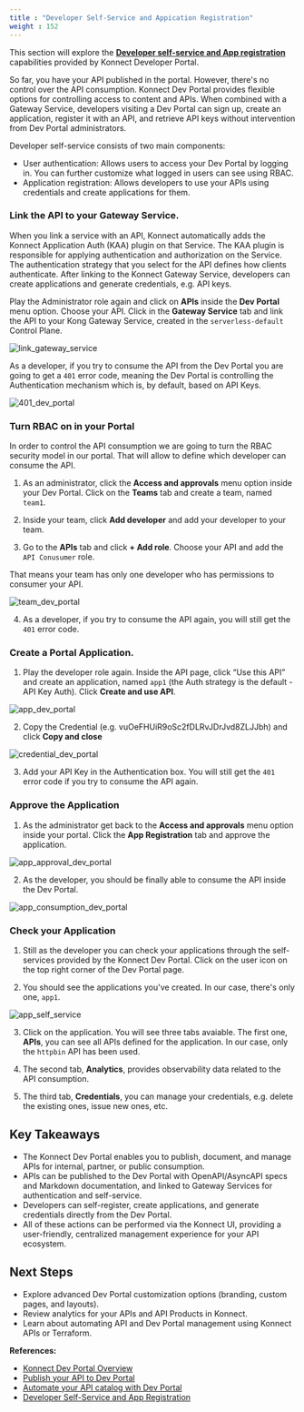 ```yaml
---
title : "Developer Self-Service and Appication Registration"
weight : 152
---
```


This section will explore the [**Developer self-service and App registration**](https://developer.konghq.com/dev-portal/self-service/) capabilities provided by Konnect Developer Portal.

So far, you have your API published in the portal. However, there's no control over the API consumption. Konnect Dev Portal provides flexible options for controlling access to content and APIs. When combined with a Gateway Service, developers visiting a Dev Portal can sign up, create an application, register it with an API, and retrieve API keys without intervention from Dev Portal administrators.

Developer self-service consists of two main components:

* User authentication: Allows users to access your Dev Portal by logging in. You can further customize what logged in users can see using RBAC.
* Application registration: Allows developers to use your APIs using credentials and create applications for them.



### Link the API to your Gateway Service.

When you link a service with an API, Konnect automatically adds the Konnect Application Auth (KAA) plugin on that Service. The KAA plugin is responsible for applying authentication and authorization on the Service. The authentication strategy that you select for the API defines how clients authenticate. After linking to the Konnect Gateway Service, developers can create applications and generate credentials, e.g. API keys.

Play the Administrator role again and click on **APIs** inside the **Dev Portal** menu option. Choose your API. Click in the **Gateway Service** tab and link the API to your Kong Gateway Service, created in the ``serverless-default`` Control Plane.

![link_gateway_service](/static/images/link_gateway_service.png)

As a developer, if you try to consume the API from the Dev Portal you are going to get a ``401`` error code, meaning the Dev Portal is controlling the Authentication mechanism which is, by default, based on API Keys.

![401_dev_portal](/static/images/401_dev_portal.png)


### Turn RBAC on in your Portal

In order to control the API consumption we are going to turn the RBAC security model in our portal. That will allow to define which developer can consume the API.

1. As an administrator, click the **Access and approvals** menu option inside your Dev Portal. Click on the **Teams** tab and create a team, named ``team1``.

2. Inside your team, click **Add developer** and add your developer to your team.

3. Go to the **APIs** tab and click **+ Add role**. Choose your API and add the ``API Conusumer`` role.

That means your team has only one developer who has permissions to consumer your API.

![team_dev_portal](/static/images/team_dev_portal.png)

4. As a developer, if you try to consume the API again, you will still get the ``401`` error code.


### Create a Portal Application.

1. Play the developer role again. Inside the API page, click “Use this API” and create an application, named ``app1`` (the Auth strategy is the default - API Key Auth). Click **Create and use API**.

![app_dev_portal](/static/images/app_dev_portal.png)


2. Copy the Credential (e.g. vuOeFHUiR9oSc2fDLRvJDrJvd8ZLJJbh) and click **Copy and close**

![credential_dev_portal](/static/images/credential_dev_portal.png)


3. Add your API Key in the Authentication box. You will still get the ``401`` error code if you try to consume the API again.



### Approve the Application

1. As the administrator get back to the **Access and approvals** menu option inside your portal. Click the **App Registration** tab and approve the application.

![app_approval_dev_portal](/static/images/app_approval_dev_portal.png)

2. As the developer, you should be finally able to consume the API inside the Dev Portal.

![app_consumption_dev_portal](/static/images/app_consumption_dev_portal.png)


### Check your Application

1. Still as the developer you can check your applications through the self-services provided by the Konnect Dev Portal. Click on the user icon on the top right corner of the Dev Portal page.

2. You should see the applications you've created. In our case, there's only one, ``app1``.

![app_self_service](/static/images/app_self_service.png)

3. Click on the application. You will see three tabs avaiable. The first one, **APIs**, you can see all APIs defined for the application. In our case, only the ``httpbin`` API has been used.

4. The second tab, **Analytics**, provides observability data related to the API consumption.

5. The third tab, **Credentials**, you can manage your credentials, e.g. delete the existing ones, issue new ones, etc.






## Key Takeaways

- The Konnect Dev Portal enables you to publish, document, and manage APIs for internal, partner, or public consumption.
- APIs can be published to the Dev Portal with OpenAPI/AsyncAPI specs and Markdown documentation, and linked to Gateway Services for authentication and self-service.
- Developers can self-register, create applications, and generate credentials directly from the Dev Portal.
- All of these actions can be performed via the Konnect UI, providing a user-friendly, centralized management experience for your API ecosystem.


## Next Steps

- Explore advanced Dev Portal customization options (branding, custom pages, and layouts).
- Review analytics for your APIs and API Products in Konnect.
- Learn about automating API and Dev Portal management using Konnect APIs or Terraform.


**References:**
- [Konnect Dev Portal Overview](https://developer.konghq.com/dev-portal/#dev-portal)
- [Publish your API to Dev Portal](https://developer.konghq.com/dev-portal/apis/#publish-your-api-to-dev-portal)
- [Automate your API catalog with Dev Portal](https://developer.konghq.com/how-to/automate-api-catalog/)
- [Developer Self-Service and App Registration](https://developer.konghq.com/dev-portal/self-service/)

